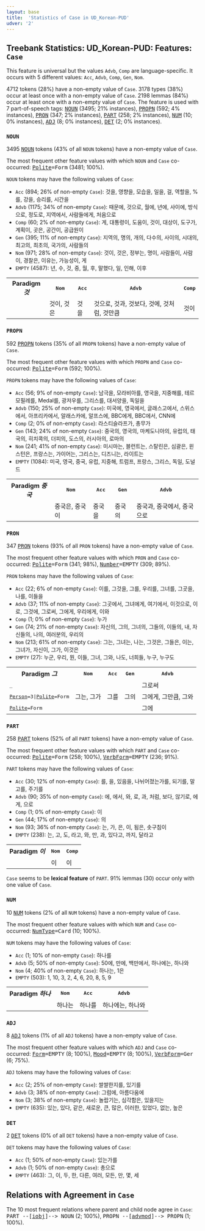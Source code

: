 ```yaml
---
layout: base
title:  'Statistics of Case in UD_Korean-PUD'
udver: '2'
---
```


## Treebank Statistics: UD_Korean-PUD: Features: `Case`

This feature is universal but the values `Advb`, `Comp` are language-specific.
It occurs with 5 different values: `Acc`, `Advb`, `Comp`, `Gen`, `Nom`.

4712 tokens (28%) have a non-empty value of `Case`.
3178 types (38%) occur at least once with a non-empty value of `Case`.
2198 lemmas (84%) occur at least once with a non-empty value of `Case`.
The feature is used with 7 part-of-speech tags: <tt><a href="ko_pud-pos-NOUN.html">NOUN</a></tt> (3495; 21% instances), <tt><a href="ko_pud-pos-PROPN.html">PROPN</a></tt> (592; 4% instances), <tt><a href="ko_pud-pos-PRON.html">PRON</a></tt> (347; 2% instances), <tt><a href="ko_pud-pos-PART.html">PART</a></tt> (258; 2% instances), <tt><a href="ko_pud-pos-NUM.html">NUM</a></tt> (10; 0% instances), <tt><a href="ko_pud-pos-ADJ.html">ADJ</a></tt> (8; 0% instances), <tt><a href="ko_pud-pos-DET.html">DET</a></tt> (2; 0% instances).

### `NOUN`

3495 <tt><a href="ko_pud-pos-NOUN.html">NOUN</a></tt> tokens (43% of all `NOUN` tokens) have a non-empty value of `Case`.

The most frequent other feature values with which `NOUN` and `Case` co-occurred: <tt><a href="ko_pud-feat-Polite.html">Polite</a></tt><tt>=Form</tt> (3481; 100%).

`NOUN` tokens may have the following values of `Case`:

* `Acc` (894; 26% of non-empty `Case`): 것을, 영향을, 모습을, 일을, 걸, 역할을, %를, 강을, 승리를, 시간을
* `Advb` (1175; 34% of non-empty `Case`): 때문에, 것으로, 월에, 년에, 사이에, 방식으로, 정도로, 지역에서, 사람들에게, 처음으로
* `Comp` (60; 2% of non-empty `Case`): 게, 대통령이, 도움이, 것이, 대상이, 도구가, 계획이, 곳은, 공간이, 공급원이
* `Gen` (395; 11% of non-empty `Case`): 지역의, 명의, 개의, 다수의, 사이의, 시대의, 최고의, 최초의, 국가의, 사람들의
* `Nom` (971; 28% of non-empty `Case`): 것이, 것은, 정부는, 명이, 사람들이, 사람이, 경찰은, 이유는, 가능성이, 게
* `EMPTY` (4587): 년, 수, 것, 중, 월, 후, 말했다, 일, 인해, 이후

<table>
  <tr><th>Paradigm <i>것</i></th><th><tt>Nom</tt></th><th><tt>Acc</tt></th><th><tt>Advb</tt></th><th><tt>Comp</tt></th></tr>
  <tr><td><tt></tt></td><td>것이, 것은</td><td>것을</td><td>것으로, 것과, 것보다, 것에, 것처럼, 것만큼</td><td>것이</td></tr>
</table>

### `PROPN`

592 <tt><a href="ko_pud-pos-PROPN.html">PROPN</a></tt> tokens (35% of all `PROPN` tokens) have a non-empty value of `Case`.

The most frequent other feature values with which `PROPN` and `Case` co-occurred: <tt><a href="ko_pud-feat-Polite.html">Polite</a></tt><tt>=Form</tt> (592; 100%).

`PROPN` tokens may have the following values of `Case`:

* `Acc` (56; 9% of non-empty `Case`): 남극을, 모라비아를, 영국을, 지중해를, 테르모필레를, Medal를, 광저우를, 그리스를, 대서양을, 독일을
* `Advb` (150; 25% of non-empty `Case`): 미국에, 영국에서, 글래스고에서, 스위스에서, 아프리카에서, 알래스카에, 알프스에, BBC에게, BBC에서, CNN에
* `Comp` (2; 0% of non-empty `Case`): 라스티슬라프가, 총무가
* `Gen` (143; 24% of non-empty `Case`): 중국의, 영국의, 마케도니아의, 유럽의, 태국의, 히치콕의, 더피의, 도스의, 러시아의, 로마의
* `Nom` (241; 41% of non-empty `Case`): 미시마는, 블런트는, 스탈린은, 심괄은, 윈스턴은, 프랑스는, 가이어는, 그리스는, 디즈니는, 라이트는
* `EMPTY` (1084): 미국, 영국, 중국, 유럽, 지중해, 트럼프, 프랑스, 그리스, 독일, 도널드

<table>
  <tr><th>Paradigm <i>중국</i></th><th><tt>Nom</tt></th><th><tt>Acc</tt></th><th><tt>Gen</tt></th><th><tt>Advb</tt></th></tr>
  <tr><td><tt></tt></td><td>중국은, 중국이</td><td>중국을</td><td>중국의</td><td>중국과, 중국에서, 중국으로</td></tr>
</table>

### `PRON`

347 <tt><a href="ko_pud-pos-PRON.html">PRON</a></tt> tokens (93% of all `PRON` tokens) have a non-empty value of `Case`.

The most frequent other feature values with which `PRON` and `Case` co-occurred: <tt><a href="ko_pud-feat-Polite.html">Polite</a></tt><tt>=Form</tt> (341; 98%), <tt><a href="ko_pud-feat-Number.html">Number</a></tt><tt>=EMPTY</tt> (309; 89%).

`PRON` tokens may have the following values of `Case`:

* `Acc` (22; 6% of non-empty `Case`): 이를, 그것을, 그를, 우리를, 그녀를, 그곳을, 나를, 이들을
* `Advb` (37; 11% of non-empty `Case`): 그곳에서, 그녀에게, 여기에서, 이것으로, 이로, 그것에, 그로써, 그에게, 우리에게, 이와
* `Comp` (1; 0% of non-empty `Case`): 누가
* `Gen` (74; 21% of non-empty `Case`): 자신의, 그의, 그녀의, 그들의, 이들의, 내, 자신들의, 나의, 여러분의, 우리의
* `Nom` (213; 61% of non-empty `Case`): 그는, 그녀는, 나는, 그것은, 그들은, 이는, 그녀가, 자신이, 그가, 이것은
* `EMPTY` (27): 누군, 우리, 뭔, 이들, 그녀, 그와, 나도, 너희들, 누구, 누구도

<table>
  <tr><th>Paradigm <i>그</i></th><th><tt>Nom</tt></th><th><tt>Acc</tt></th><th><tt>Gen</tt></th><th><tt>Advb</tt></th></tr>
  <tr><td><tt>_</tt></td><td></td><td></td><td></td><td>그로써</td></tr>
  <tr><td><tt><tt><a href="ko_pud-feat-Person.html">Person</a></tt><tt>=3</tt>|<tt><a href="ko_pud-feat-Polite.html">Polite</a></tt><tt>=Form</tt></tt></td><td>그는, 그가</td><td>그를</td><td>그의</td><td>그에게, 그만큼, 그와</td></tr>
  <tr><td><tt><tt><a href="ko_pud-feat-Polite.html">Polite</a></tt><tt>=Form</tt></tt></td><td></td><td></td><td></td><td>그에</td></tr>
</table>

### `PART`

258 <tt><a href="ko_pud-pos-PART.html">PART</a></tt> tokens (52% of all `PART` tokens) have a non-empty value of `Case`.

The most frequent other feature values with which `PART` and `Case` co-occurred: <tt><a href="ko_pud-feat-Polite.html">Polite</a></tt><tt>=Form</tt> (258; 100%), <tt><a href="ko_pud-feat-VerbForm.html">VerbForm</a></tt><tt>=EMPTY</tt> (236; 91%).

`PART` tokens may have the following values of `Case`:

* `Acc` (30; 12% of non-empty `Case`): 를, 을, 있음을, 나뉘어졌는가를, 되기를, 말고를, 주기를
* `Advb` (90; 35% of non-empty `Case`): 에, 에서, 와, 로, 과, 처럼, 보다, 않기로, 에게, 으로
* `Comp` (1; 0% of non-empty `Case`): 이
* `Gen` (44; 17% of non-empty `Case`): 의
* `Nom` (93; 36% of non-empty `Case`): 는, 가, 은, 이, 됨은, 솟구침이
* `EMPTY` (238): 는, 고, 도, 라고, 와, 만, 과, 있다고, 까지, 달라고

<table>
  <tr><th>Paradigm <i>이</i></th><th><tt>Nom</tt></th><th><tt>Comp</tt></th></tr>
  <tr><td><tt></tt></td><td>이</td><td>이</td></tr>
</table>

`Case` seems to be **lexical feature** of `PART`. 91% lemmas (30) occur only with one value of `Case`.

### `NUM`

10 <tt><a href="ko_pud-pos-NUM.html">NUM</a></tt> tokens (2% of all `NUM` tokens) have a non-empty value of `Case`.

The most frequent other feature values with which `NUM` and `Case` co-occurred: <tt><a href="ko_pud-feat-NumType.html">NumType</a></tt><tt>=Card</tt> (10; 100%).

`NUM` tokens may have the following values of `Case`:

* `Acc` (1; 10% of non-empty `Case`): 하나를
* `Advb` (5; 50% of non-empty `Case`): 50에, 만에, 백만에서, 하나에는, 하나와
* `Nom` (4; 40% of non-empty `Case`): 하나는, 1은
* `EMPTY` (503): 1, 10, 3, 2, 4, 6, 20, 8, 5, 9

<table>
  <tr><th>Paradigm <i>하나</i></th><th><tt>Nom</tt></th><th><tt>Acc</tt></th><th><tt>Advb</tt></th></tr>
  <tr><td><tt></tt></td><td>하나는</td><td>하나를</td><td>하나에는, 하나와</td></tr>
</table>

### `ADJ`

8 <tt><a href="ko_pud-pos-ADJ.html">ADJ</a></tt> tokens (1% of all `ADJ` tokens) have a non-empty value of `Case`.

The most frequent other feature values with which `ADJ` and `Case` co-occurred: <tt><a href="ko_pud-feat-Form.html">Form</a></tt><tt>=EMPTY</tt> (8; 100%), <tt><a href="ko_pud-feat-Mood.html">Mood</a></tt><tt>=EMPTY</tt> (8; 100%), <tt><a href="ko_pud-feat-VerbForm.html">VerbForm</a></tt><tt>=Ger</tt> (6; 75%).

`ADJ` tokens may have the following values of `Case`:

* `Acc` (2; 25% of non-empty `Case`): 쌀쌀한지를, 있기를
* `Advb` (3; 38% of non-empty `Case`): 그럼에, 아름다움에
* `Nom` (3; 38% of non-empty `Case`): 놀랍기는, 심각함은, 있을지는
* `EMPTY` (635): 있는, 있다, 같은, 새로운, 큰, 많은, 이러한, 있었다, 없는, 높은

### `DET`

2 <tt><a href="ko_pud-pos-DET.html">DET</a></tt> tokens (0% of all `DET` tokens) have a non-empty value of `Case`.

`DET` tokens may have the following values of `Case`:

* `Acc` (1; 50% of non-empty `Case`): 있는가를
* `Advb` (1; 50% of non-empty `Case`): 총으로
* `EMPTY` (463): 그, 이, 두, 한, 다른, 여러, 모든, 만, 몇, 세

## Relations with Agreement in `Case`

The 10 most frequent relations where parent and child node agree in `Case`:
<tt>PART --[<tt><a href="ko_pud-dep-iobj.html">iobj</a></tt>]--> NOUN</tt> (2; 100%),
<tt>PROPN --[<tt><a href="ko_pud-dep-advmod.html">advmod</a></tt>]--> PROPN</tt> (1; 100%).

